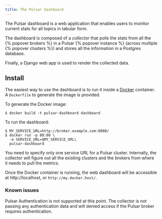 ```yaml
---
title: The Pulsar dashboard
---
```


The Pulsar dashboard is a web application that enables users to monitor current stats for all topics in tabular form.

The dashboard is composed of a *collector* that polls the stats from all the {% popover brokers %} in a Pulsar {% popover instance %} (across multiple {% popover clusters %}) and stores all the information in a Postgres database.

Finally, a Django web app is used to render the collected data.

## Install

The easiest way to use the dashboard is to run it inside a [Docker](https://www.docker.com/products/docker) container. A `Dockerfile` to generate the image is provided.

To generate the Docker image:

```shell
$ docker build -t pulsar-dashboard dashboard
```

To run the dashboard:

```shell
$ MY_SERVICE_URL=http://broker.example.com:8080/
$ docker run -p 80:80 \
  -e SERVICE_URL=$MY_SERVICE_URL\
  pulsar-dashboard
```

You need to specify only one service URL for a Pulsar cluster. Internally, the collector will figure out all the existing clusters and the brokers from where it needs to pull the metrics.

Once the Docker container is running, the web dashboard will be accessible at http://localhost, or `http://my.docker.host/`.

### Known issues

Pulsar Authentication is not supported at this point. The collector is not passing any authentication data and will denied access if the Pulsar broker requires authentication.
